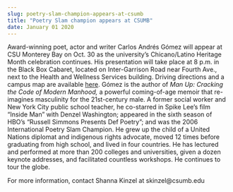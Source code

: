 ```yaml
---
slug: poetry-slam-champion-appears-at-csumb
title: "Poetry Slam champion appears at CSUMB"
date: January 01 2020
---
```


<p>Award-winning poet, actor and writer Carlos Andrés Gómez will appear at CSU Monterey Bay on Oct. 30 as the university’s Chicano/Latino Heritage Month celebration continues. His presentation will take place at 8 p.m. in the Black Box Cabaret, located on Inter-Garrison Road near Fourth Ave., next to the Health and Wellness Services building. Driving directions and a campus map are available <a href="http://csumb.edu/maps">here</a>. Gómez is the author of <em>Man Up: Cracking the Code of Modern Manhood,</em> a powerful coming-of-age memoir that re-imagines masculinity for the 21st-century male. A former social worker and New York City public school teacher, he co-starred in Spike Lee’s film “Inside Man” with Denzel Washington; appeared in the sixth season of HBO’s “Russell Simmons Presents Def Poetry”; and was the 2006 International Poetry Slam Champion. He grew up the child of a United Nations diplomat and indigenous rights advocate, moved 12 times before graduating from high school, and lived in four countries. He has lectured and performed at more than 200 colleges and universities, given a dozen keynote addresses, and facilitated countless workshops. He continues to tour the globe.
</p><p>For more information, contact Shanna Kinzel at skinzel@csumb.edu   
</p>
